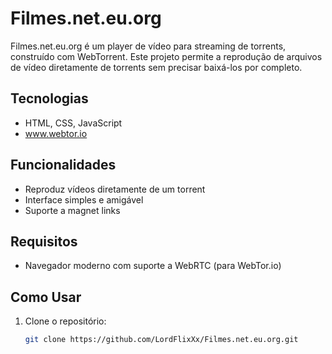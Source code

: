# Filmes.net.eu.org

Filmes.net.eu.org é um player de vídeo para streaming de torrents, construído com WebTorrent. Este projeto permite a reprodução de arquivos de vídeo diretamente de torrents sem precisar baixá-los por completo.

## Tecnologias

- HTML, CSS, JavaScript
- www.webtor.io

## Funcionalidades

- Reproduz vídeos diretamente de um torrent
- Interface simples e amigável
- Suporte a magnet links

## Requisitos

- Navegador moderno com suporte a WebRTC (para WebTor.io)

## Como Usar

1. Clone o repositório:
   ```bash
   git clone https://github.com/LordFlixXx/Filmes.net.eu.org.git
